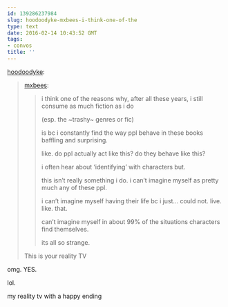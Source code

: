 ```yaml
---
id: 139286237984
slug: hoodoodyke-mxbees-i-think-one-of-the
type: text
date: 2016-02-14 10:43:52 GMT
tags:
- convos
title: ''
---
```

<p><a class="tumblr_blog" href="http://hoodoodyke.tumblr.com/post/139272184049">hoodoodyke</a>:</p>
<blockquote>
<p><a class="tumblr_blog" href="http://mxbees.tumblr.com/post/139266983704">mxbees</a>:</p>
<blockquote>
<p>i think one of the reasons why, after all these years, i still consume as much fiction as i do</p>

<p>(esp. the ~trashy~ genres or fic)</p>

<p>is bc i constantly find the way ppl behave in these books baffling and surprising.</p>

<p>like. do ppl actually act like this? do they behave like this?</p>

<p>i often hear about ‘identifying’ with characters but.</p>

<p>this isn’t really something i do. i can’t imagine myself as pretty much any of these ppl.</p>

<p>i can’t imagine myself having their life bc i just… could not. live. like. that.</p>

<p>can’t imagine myself in about 99% of the situations characters find themselves.</p>

<p>its all so strange.</p>
</blockquote>
<p>This is your reality TV</p>
</blockquote>

omg. YES.

lol.

my reality tv with a happy ending